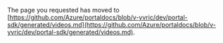 <!-- TODO:  deprecate this document by removing it.  It has been  replaced by videos.md   -->

The page you requested has moved to [https://github.com/Azure/portaldocs/blob/v-yvric/dev/portal-sdk/generated/videos.md](https://github.com/Azure/portaldocs/blob/v-yvric/dev/portal-sdk/generated/videos.md). 

<!--Original content 
* [Videos](#videos)
    * [Dev/Test Side Loading Gallery Packages in Prod](#videos-dev-test-side-loading-gallery-packages-in-prod)
    * [Working with EditScope](#videos-working-with-editscope)
    * [Debugging](#videos-debugging)
    * [Performance Brownbag: 2015-08-27](#videos-performance-brownbag-2015-08-27)


<a name="videos"></a>
# Videos

<a name="videos-dev-test-side-loading-gallery-packages-in-prod"></a>
## Dev/Test Side Loading Gallery Packages in Prod
Demonstrates how to configure your solution to side load a gallery package in prod for faster dev/test iterations

[![Side Loading Gallery Packages in Prod](../media/videos/sideloadgallery.png)](https://auxdocs.blob.core.windows.net/videos/GalleryPackaging_H264_4500kbps_AAC_und_ch2_128kbps.mp4)

[Learn More](../../gallery-sdk/generated/index-gallery.md#gallery-package-development-and-debugging)

<a name="videos-working-with-editscope"></a>
## Working with EditScope
Watch this tutorial to understand, implement debug forms using EditScope

[![Working with EditScope](../media/videos/editscope.png)](https://auxdocs.blob.core.windows.net/videos/EditScope_H264_4500kbps_AAC_und_ch2_128kbps.mp4)

[Learn More](portalfx-forms-working-with-edit-scopes.md)
[PowerPoint](https://auxdocs.blob.core.windows.net/videos/editscope20150312.pptx)

<a name="videos-debugging"></a>
## Debugging

- [ko.dataFor video and $0](https://auxdocs.blob.core.windows.net/videos/koDataFor.mp4)
- [KnockoutObservable.subscribe and debugger video](https://auxdocs.blob.core.windows.net/videos/kosubscribe.mp4)
- [Crossing the iframe boundary video](https://auxdocs.blob.core.windows.net/videos/messageContext.mp4)

<a name="videos-performance-brownbag-2015-08-27"></a>
## Performance Brownbag: 2015-08-27

[![Performance brownbag](../media/videos/performancebrownbag.png)](https://auxdocs.blob.core.windows.net/videos/IbizaExtensionPerfandReliabilityBrownBag20150826_H264_4500kbps_AAC_und_ch2_128kbps.mp4)

[Learn More](portalfx-performance.md)
[PowerPoint](https://auxdocs.blob.core.windows.net/videos/PerfBrownbag_8_26_2015.pptx)
-->
